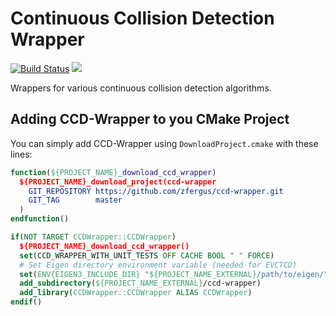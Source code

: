 # Continuous Collision Detection Wrapper

<a href="https://travis-ci.com/zfergus/ccd"><img src="https://travis-ci.com/zfergus/ccd.svg?branch=master" title="Build Status" alt="Build Status"></img></a>
<a href="https://opensource.org/licenses/MIT"><img src="https://img.shields.io/github/license/zfergus/ccd.svg?color=blue"></img></a>

Wrappers for various continuous collision detection algorithms.

## Adding CCD-Wrapper to you CMake Project

You can simply add CCD-Wrapper using `DownloadProject.cmake` with these lines:

```cmake
function(${PROJECT_NAME}_download_ccd_wrapper)
  ${PROJECT_NAME}_download_project(ccd-wrapper
    GIT_REPOSITORY https://github.com/zfergus/ccd-wrapper.git
    GIT_TAG        master
  )
endfunction()

if(NOT TARGET CCDWrapper::CCDWrapper)
  ${PROJECT_NAME}_download_ccd_wrapper()
  set(CCD_WRAPPER_WITH_UNIT_TESTS OFF CACHE BOOL " " FORCE)
  # Set Eigen directory environment variable (needed for EVCTCD)
  set(ENV{EIGEN3_INCLUDE_DIR} "${PROJECT_NAME_EXTERNAL}/path/to/eigen/")
  add_subdirectory(${PROJECT_NAME_EXTERNAL}/ccd-wrapper)
  add_library(CCDWrapper::CCDWrapper ALIAS CCDWrapper)
endif()
```
